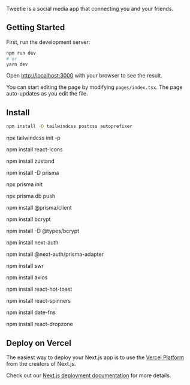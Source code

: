 Tweetie is a social media app that connecting you and your friends. 

## Getting Started

First, run the development server:

```bash
npm run dev
# or
yarn dev
```

Open [http://localhost:3000](http://localhost:3000) with your browser to see the result.

You can start editing the page by modifying `pages/index.tsx`. The page auto-updates as you edit the file.


## Install

```bash
npm install -D tailwindcss postcss autoprefixer
```

npx tailwindcss init -p

npm install react-icons

npm install zustand

npm install -D prisma

npx prisma init

npx prisma db push

npm install @prisma/client

npm install bcrypt

npm install -D @types/bcrypt

npm install next-auth

npm install @next-auth/prisma-adapter

npm install swr

npm install axios

npm install react-hot-toast

npm install react-spinners

npm install date-fns

npm install react-dropzone

## Deploy on Vercel

The easiest way to deploy your Next.js app is to use the [Vercel Platform](https://vercel.com/new?utm_medium=default-template&filter=next.js&utm_source=create-next-app&utm_campaign=create-next-app-readme) from the creators of Next.js.

Check out our [Next.js deployment documentation](https://nextjs.org/docs/deployment) for more details.
